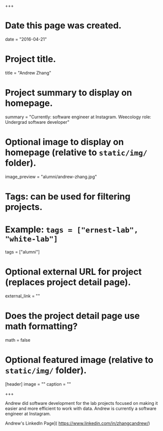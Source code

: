 +++
# Date this page was created.
date = "2016-04-21"

# Project title.
title = "Andrew Zhang"

# Project summary to display on homepage.
summary = "Currently: software engineer at Instagram. Weecology role: Undergrad software developer"

# Optional image to display on homepage (relative to `static/img/` folder).
image_preview = "alumni/andrew-zhang.jpg"

# Tags: can be used for filtering projects.
# Example: `tags = ["ernest-lab", "white-lab"]`
tags = ["alumni"]

# Optional external URL for project (replaces project detail page).
external_link = ""

# Does the project detail page use math formatting?
math = false

# Optional featured image (relative to `static/img/` folder).
[header]
image = ""
caption = ""

+++

Andrew did software development for the lab projects focused on making it easier and more efficient to work with data. Andrew is currently a software engineer at Instagram.

Andrew's LinkedIn Page]( https://www.linkedin.com/in/zhangcandrew/)